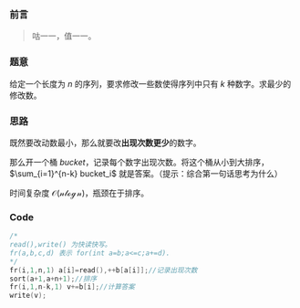 ### 前言

> 咕一一，值一一。

### 题意

给定一个长度为 $n$ 的序列，要求修改一些数使得序列中只有 $k$ 种数字。求最少的修改数。

### 思路

既然要改动数最小，那么就要改**出现次数更少**的数字。

那么开一个桶 $bucket$，记录每个数字出现次数。将这个桶从小到大排序，$\sum_{i=1}^{n-k} bucket_i$ 就是答案。（提示：综合第一句话思考为什么）

时间复杂度 $\mathcal{O(n\log n)}$，瓶颈在于排序。

### Code

```cpp
/*
read(),write() 为快读快写。
fr(a,b,c,d) 表示 for(int a=b;a<=c;a+=d).
*/
fr(i,1,n,1) a[i]=read(),++b[a[i]];//记录出现次数
sort(a+1,a+n+1);//排序
fr(i,1,n-k,1) v+=b[i];//计算答案
write(v);
```